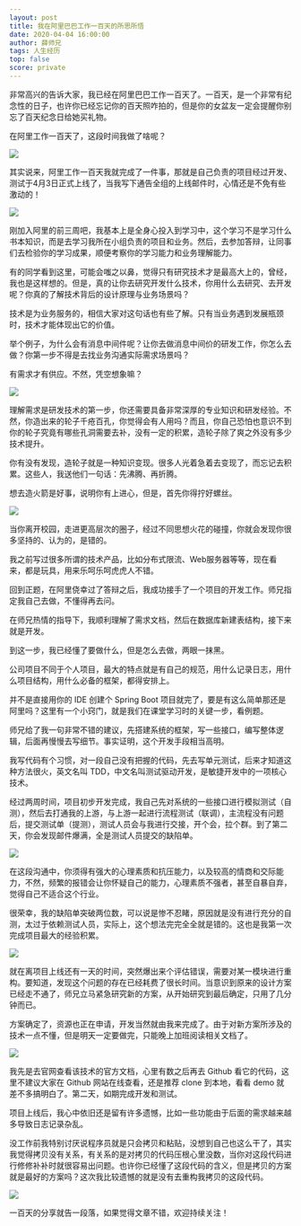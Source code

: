 ```yaml
---
layout: post
title: 我在阿里巴巴工作一百天的所思所悟
date: 2020-04-04 16:00:00
author: 薛师兄
tags: 人生经历
top: false
score: private
---
```


非常高兴的告诉大家，我已经在阿里巴巴工作一百天了。一百天，是一个非常有纪念性的日子，也许你已经忘记你的百天照咋拍的，但是你的女盆友一定会提醒你别忘了百天纪念日给她买礼物。

在阿里工作一百天了，这段时间我做了啥呢？

![](./20200404分享入职阿里巴巴一百天的所思所悟/35128248.png)

其实说来，阿里工作一百天我就完成了一件事，那就是自己负责的项目经过开发、测试于4月3日正式上线了，当我写下通告全组的上线邮件时，心情还是不免有些激动的！

![](./20200404分享入职阿里巴巴一百天的所思所悟/86525421.png)

刚加入阿里的前三周吧，我基本上是全身心投入到学习中，这个学习不是学习什么书本知识，而是去学习我所在小组负责的项目和业务。然后，去参加答辩，让同事们去检验你的学习成果，顺便考察你的学习能力和业务理解能力。

有的同学看到这里，可能会嗤之以鼻，觉得只有研究技术才是最高大上的，曾经，我也是这样想的。但是，真的让你去研究开发什么技术，你用什么去研究、去开发呢？你真的了解技术背后的设计原理与业务场景吗？

技术是为业务服务的，相信大家对这句话也有些了解。只有当业务遇到发展瓶颈时，技术才能体现出它的价值。

举个例子，为什么会有消息中间件呢？让你去做消息中间价的研发工作，你怎么去做？你第一步不得是去找业务沟通实际需求场景吗？

有需求才有供应。不然，凭空想象嘛？

![](./20200404分享入职阿里巴巴一百天的所思所悟/54012859.png)

理解需求是研发技术的第一步，你还需要具备非常深厚的专业知识和研发经验。不然，你造出来的轮子千疮百孔，你觉得会有人用吗？而且，你自己恐怕也意识不到你的轮子究竟有哪些孔洞需要去补，没有一定的积累，造轮子除了爽之外没有多少技术提升。

你有没有发现，造轮子就是一种知识变现。很多人光着急着去变现了，而忘记去积累。这些人，我送他们一句话：先沸腾、再折腾。

想去造火箭是好事，说明你有上进心，但是，首先你得拧好螺丝。

![](./20200404分享入职阿里巴巴一百天的所思所悟/57686707.png)

当你离开校园，走进更高层次的圈子，经过不同思想火花的碰撞，你就会发现你很多坚持的、认为的，是错的。

我之前写过很多所谓的技术产品，比如分布式限流、Web服务器等等，现在看来，都是玩具，用来乐呵乐呵虎虎人不错。

回到正题，在阿里侥幸过了答辩之后，我成功接手了一个项目的开发工作。师兄指定我自己去做，不懂得再去问。

在师兄热情的指导下，我顺利理解了需求文档，然后在数据库新建表结构，接下来就是开发。

到这一步，我已经懂了要做什么，但是怎么去做，两眼一抹黑。

公司项目不同于个人项目，最大的特点就是有自己的规范，用什么记录日志，用什么项目结构，用什么必备的框架，都得安排上。

并不是直接用你的 IDE 创建个 Spring Boot 项目就完了，要是有这么简单那还是阿里吗？这里有一个小窍门，就是我们在课堂学习时的关键一步，看例题。

师兄给了我一句非常不错的建议，先搭建系统的框架，写一些接口，编写整体逻辑，后面再慢慢去写细节。事实证明，这个开发手段相当高明。

我写代码有个习惯，对一段自己没有把握的代码，先去写单元测试，后来才知道这种方法很火，英文名叫 TDD，中文名叫测试驱动开发，是敏捷开发中的一项核心技术。

经过两周时间，项目初步开发完成，我自己先对系统的一些接口进行模拟测试（自测），然后去打通我的上游，与上游一起进行流程测试（联调），主流程没有问题后，提交测试单（提测），测试人员会与我进行交接，开个会，拉个群。到了第二天，你会发现邮件爆满，全是测试人员提交的缺陷单。

![](./20200404分享入职阿里巴巴一百天的所思所悟/98012910.png)

在这段沟通中，你须得有强大的心理素质和抗压能力，以及较高的情商和交际能力，不然，频繁的报错会让你怀疑自己的能力，心理素质不强者，甚至自暴自弃，觉得自己不适合这个行业。

很荣幸，我的缺陷单突破两位数，可以说是惨不忍睹，原因就是没有进行充分的自测，太过于依赖测试人员，实际上，这个想法完完全全就是错的。这也是我第一次完成项目最大的经验积累。

![](./20200404分享入职阿里巴巴一百天的所思所悟/59260678.png)

就在离项目上线还有一天的时间，突然爆出来个评估错误，需要对某一模块进行重构。要知道，发现这个问题的存在已经耗费了很长时间。当意识到原来的设计方案已经走不通了，师兄立马紧急研究新的方案，从开始研究到最后确定，只用了几分钟而已。

方案确定了，资源也正在申请，开发当然就由我来完成了。由于对新方案所涉及的技术一点不懂，但是明天一定要做完，只能晚上加班阅读相关文档了。

![](./20200404分享入职阿里巴巴一百天的所思所悟/82950040.png)

我先是去官网查看该技术的官方文档，心里有数之后再去 Github 看它的代码，这里不建议大家在 Github 网站在线查看，还是推荐 clone 到本地，看看 demo 就差不多搞明白了。第二天，如期完成开发和测试。

项目上线后，我心中依旧还是留有许多遗憾，比如一些功能由于后面的需求越来越多导致日志记录杂乱。

没工作前我特别讨厌说程序员就是只会拷贝和粘贴，没想到自己也这么干了，其实我觉得拷贝没有关系，有关系的是对拷贝的代码压根心里没数，当你对这段代码进行修修补补时就很容易出问题。也许你已经懂了这段代码的含义，但是拷贝的方案就是最好的方案吗？这次我比较遗憾的就是没有去重构我拷贝的这段代码。

![](./20200404分享入职阿里巴巴一百天的所思所悟/65700761.png)

一百天的分享就告一段落，如果觉得文章不错，欢迎持续关注！
